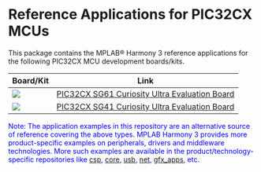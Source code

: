 # Reference Applications for PIC32CX MCUs

This package contains the MPLAB® Harmony 3 reference applications for the following PIC32CX MCU development boards/kits.

| Board/Kit | Link |
| ---   | --- |
|  <img src = "./pic32cx_sg61_cult/image.jpg"> | [PIC32CX SG61 Curiosity Ultra Evaluation Board](./pic32cx_sg61_cult/readme.md) ||
|  <img src = "./pic32cx_sg41_cult/image.jpg"> | [PIC32CX SG41 Curiosity Ultra Evaluation Board](./pic32cx_sg41_cult/readme.md) |


<span style="color:blue"> Note: The application examples in this repository are an alternative source of reference covering the above types. MPLAB Harmony 3 provides more product-specific examples on peripherals, drivers and middleware technologies. More such examples are available in the product/technology-specific repositories like [csp](https://github.com/Microchip-MPLAB-Harmony/csp), [core](https://github.com/Microchip-MPLAB-Harmony/core), [usb](https://github.com/Microchip-MPLAB-Harmony/usb), [net](https://github.com/Microchip-MPLAB-Harmony/net), [gfx_apps](https://github.com/Microchip-MPLAB-Harmony/gfx_apps), etc. </span>  